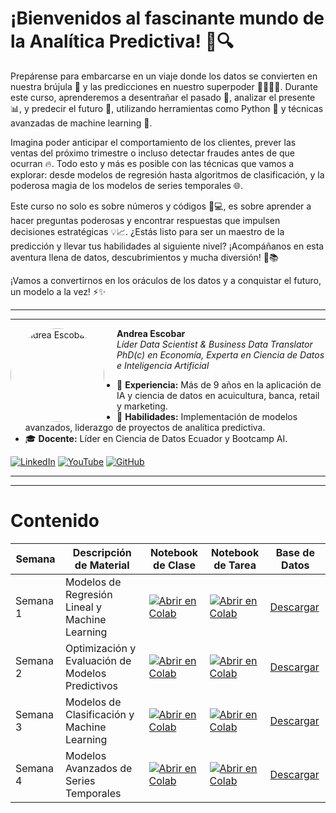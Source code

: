 # ¡Bienvenidos al fascinante mundo de la **Analítica Predictiva**! 🚀🔍

Prepárense para embarcarse en un viaje donde los datos se convierten en nuestra brújula 🧭 y las predicciones en nuestro superpoder 🦸‍♂️🦸‍♀️. Durante este curso, aprenderemos a desentrañar el pasado 📜, analizar el presente 📊, y predecir el futuro 🔮, utilizando herramientas como Python 🐍 y técnicas avanzadas de machine learning 🤖.

Imagina poder anticipar el comportamiento de los clientes, prever las ventas del próximo trimestre o incluso detectar fraudes antes de que ocurran 🔥. Todo esto y más es posible con las técnicas que vamos a explorar: desde modelos de regresión hasta algoritmos de clasificación, y la poderosa magia de los modelos de series temporales 🌐.

Este curso no solo es sobre números y códigos 🧮💻, es sobre aprender a hacer preguntas poderosas y encontrar respuestas que impulsen decisiones estratégicas 💡📈. ¿Estás listo para ser un maestro de la predicción y llevar tus habilidades al siguiente nivel? ¡Acompáñanos en esta aventura llena de datos, descubrimientos y mucha diversión! 🎉📚

¡Vamos a convertirnos en los oráculos de los datos y a conquistar el futuro, un modelo a la vez! ⚡✨

---
---

<img src="https://media.licdn.com/dms/image/v2/C4E03AQHZGotkHF4omQ/profile-displayphoto-shrink_800_800/profile-displayphoto-shrink_800_800/0/1588563104816?e=1730332800&v=beta&t=YFxU16VIg7ixYDMI1Tf4uRyBXkB8VGCXbyiY-eQZpDs" alt="Andrea Escobar" width="150" align="left" style="margin-right: 20px; border-radius: 50%;">

**Andrea Escobar**  
*Líder Data Scientist & Business Data Translator*  
*PhD(c) en Economía, Experta en Ciencia de Datos e Inteligencia Artificial*  

- 💼 **Experiencia:** Más de 9 años en la aplicación de IA y ciencia de datos en acuicultura, banca, retail y marketing.
- 🚀 **Habilidades:** Implementación de modelos avanzados, liderazgo de proyectos de analítica predictiva.
- 🎓 **Docente:** Líder en Ciencia de Datos Ecuador y Bootcamp AI.


[![LinkedIn](https://img.shields.io/badge/LinkedIn-Profile-blue?logo=linkedin)](https://www.linkedin.com/in/amescobar/) 
[![YouTube](https://img.shields.io/badge/YouTube-Channel-red?logo=youtube)](https://www.youtube.com/@gaterIAuio)
[![GitHub](https://img.shields.io/badge/GitHub-Repo-black?logo=github)](https://github.com/andreaescobar111)

---
---
# Contenido

| Semana   | Descripción de Material                                           | Notebook de Clase | Notebook de Tarea | Base de Datos |
|----------|-------------------------------------------------------------------|-------------------|-------------------|---------------|
| Semana 1 | Modelos de Regresión Lineal y Machine Learning                       | [![Abrir en Colab](https://colab.research.google.com/assets/colab-badge.svg)](https://colab.research.google.com/github/andreaescobar111/udla-aanlitica-pred-2024/blob/78469477a6363f66e9ac264930fb997f49650090/S1_Regresion_Lineal/Presesion/Unidad_No.%201_Regresion%20m%C3%BAltiple%20aplicada.ipynb) | [![Abrir en Colab](https://colab.research.google.com/assets/colab-badge.svg)](https://colab.research.google.com/github/andreaescobar111/udla-aanlitica-pred-2024/blob/e20f293a3b2c534dcbaa55f4796bc204f7bf7f4d/S1_Regresion_Lineal/2.Postsesion/S1_Caso_practico.ipynb) |[Descargar](https://github.com/andreaescobar111/udla-aanlitica-pred-2024/blob/48db6ca26a18984c77cdf95cbba73d4af660b3e4/S1_Regresion_Lineal/1.Presesion/dataset.csv) |
| Semana 2 | Optimización y Evaluación de Modelos Predictivos                  | [![Abrir en Colab](https://colab.research.google.com/assets/colab-badge.svg)](https://colab.research.google.com/github/andreaescobar111/udla-aanlitica-pred-2024/blob/f78b5f9dff51ce67b25b76ff349e290cde89856a/S2_Regularizacion/1.Presesion/Unidad_No.2_Regularizaci%C3%B3n_Optimizaci%C3%B3n_Modelos.ipynb) | [![Abrir en Colab](https://colab.research.google.com/assets/colab-badge.svg)](https://colab.research.google.com/github/usuario/repositorio/blob/main/Semana2/Postsesion.ipynb) | [Descargar](https://github.com/usuario/repositorio/blob/main/Semana2/Base_de_Datos/dataset.csv) |
| Semana 3 | Modelos de Clasificación y Machine Learning                       | [![Abrir en Colab](https://colab.research.google.com/assets/colab-badge.svg)](https://colab.research.google.com/github/usuario/repositorio/blob/main/Semana3/Presesion.ipynb) | [![Abrir en Colab](https://colab.research.google.com/assets/colab-badge.svg)](https://colab.research.google.com/github/usuario/repositorio/blob/main/Semana3/Postsesion.ipynb) | [Descargar](https://github.com/usuario/repositorio/blob/main/Semana3/Base_de_Datos/dataset.csv) |
| Semana 4 | Modelos Avanzados de Series Temporales                            | [![Abrir en Colab](https://colab.research.google.com/assets/colab-badge.svg)](https://colab.research.google.com/github/usuario/repositorio/blob/main/Semana4/Presesion.ipynb) | [![Abrir en Colab](https://colab.research.google.com/assets/colab-badge.svg)](https://colab.research.google.com/github/usuario/repositorio/blob/main/Semana4/Postsesion.ipynb) | [Descargar](https://github.com/usuario/repositorio/blob/main/Semana4/Base_de_Datos/dataset.csv) |



